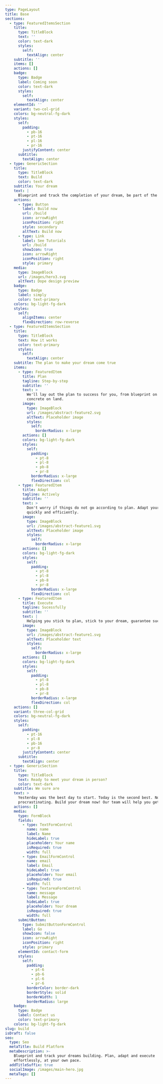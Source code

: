 ```yaml
---
type: PageLayout
title: Base
sections:
  - type: FeaturedItemsSection
    title:
      type: TitleBlock
      text: ''
      color: text-dark
      styles:
        self:
          textAlign: center
    subtitle: ''
    items: []
    actions: []
    badge:
      type: Badge
      label: Coming soon
      color: text-dark
      styles:
        self:
          textAlign: center
    elementId: ''
    variant: two-col-grid
    colors: bg-neutral-fg-dark
    styles:
      self:
        padding:
          - pb-16
          - pt-16
          - pl-16
          - pr-16
        justifyContent: center
      subtitle:
        textAlign: center
  - type: GenericSection
    title:
      type: TitleBlock
      text: Build
      color: text-dark
    subtitle: Your dream
    text: |
      Blueprint and track the completion of your dream, be part of the journey.
    actions:
      - type: Button
        label: Build now
        url: /build
        icon: arrowRight
        iconPosition: right
        style: secondary
        altText: Build now
      - type: Link
        label: See Tutorials
        url: /build
        showIcon: true
        icon: arrowRight
        iconPosition: right
        style: primary
    media:
      type: ImageBlock
      url: /images/hero3.svg
      altText: Dope design preview
    badge:
      type: Badge
      label: simply
      color: text-primary
    colors: bg-light-fg-dark
    styles:
      self:
        alignItems: center
        flexDirection: row-reverse
  - type: FeaturedItemsSection
    title:
      type: TitleBlock
      text: How it works
      color: text-primary
      styles:
        self:
          textAlign: center
    subtitle: The plan to make your dream come true
    items:
      - type: FeaturedItem
        title: Plan
        tagline: Step-by-step
        subtitle: ''
        text: >
          We'll lay out the plan to success for you, from blueprint on paper, to
          concrete on land.
        image:
          type: ImageBlock
          url: /images/abstract-feature2.svg
          altText: Placeholder image
          styles:
            self:
              borderRadius: x-large
        actions: []
        colors: bg-light-fg-dark
        styles:
          self:
            padding:
              - pt-8
              - pl-8
              - pb-8
              - pr-8
            borderRadius: x-large
            flexDirection: col
      - type: FeaturedItem
        title: Adapt
        tagline: Actively
        subtitle: ''
        text: >
          Don't worry if things do not go according to plan. Adapt your plan
          quickly and efficiently.
        image:
          type: ImageBlock
          url: /images/abstract-feature1.svg
          altText: Placeholder image
          styles:
            self:
              borderRadius: x-large
        actions: []
        colors: bg-light-fg-dark
        styles:
          self:
            padding:
              - pt-8
              - pl-8
              - pb-8
              - pr-8
            borderRadius: x-large
            flexDirection: col
      - type: FeaturedItem
        title: Execute
        tagline: Sucessfully
        subtitle: ''
        text: |
          Helping you stick to plan, stick to your dream, guarantee success.
        image:
          type: ImageBlock
          url: /images/abstract-feature1.svg
          altText: Placeholder text
          styles:
            self:
              borderRadius: x-large
        actions: []
        colors: bg-light-fg-dark
        styles:
          self:
            padding:
              - pt-8
              - pl-8
              - pb-8
              - pr-8
            borderRadius: x-large
            flexDirection: col
    actions: []
    variant: three-col-grid
    colors: bg-neutral-fg-dark
    styles:
      self:
        padding:
          - pt-16
          - pl-8
          - pb-16
          - pr-8
        justifyContent: center
      subtitle:
        textAlign: center
  - type: GenericSection
    title:
      type: TitleBlock
      text: Ready to meet your dream in person?
      color: text-dark
    subtitle: We sure are
    text: >
      Yesterday was the best day to start. Today is the second best. No more
      procrastinating. Build your dream now! Our team will help you get started!
    actions: []
    media:
      type: FormBlock
      fields:
        - type: TextFormControl
          name: name
          label: Name
          hideLabel: true
          placeholder: Your name
          isRequired: true
          width: full
        - type: EmailFormControl
          name: email
          label: Email
          hideLabel: true
          placeholder: Your email
          isRequired: true
          width: full
        - type: TextareaFormControl
          name: message
          label: Message
          hideLabel: true
          placeholder: Your dream
          isRequired: true
          width: full
      submitButton:
        type: SubmitButtonFormControl
        label: Go
        showIcon: false
        icon: arrowRight
        iconPosition: right
        style: primary
      elementId: contact-form
      styles:
        self:
          padding:
            - pt-6
            - pb-6
            - pl-6
            - pr-6
          borderColor: border-dark
          borderStyle: solid
          borderWidth: 1
          borderRadius: large
    badge:
      type: Badge
      label: Contact us
      color: text-primary
    colors: bg-light-fg-dark
slug: build
isDraft: false
seo:
  type: Seo
  metaTitle: Build Platform
  metaDescription: >-
    Blueprint and track your dreams building. Plan, adapt and execute
    effortlessly, at your own pace.
  addTitleSuffix: true
  socialImage: /images/main-hero.jpg
  metaTags: []
---
```

